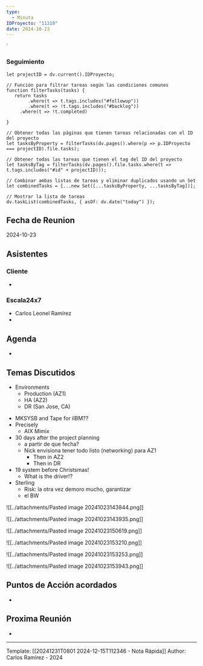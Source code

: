 ```yaml
---
type:
  - Minuta
IDProyecto: "11210"
date: 2024-10-23
---
```

`

### Seguimiento

```dataviewjs
let projectID = dv.current().IDProyecto;

// Función para filtrar tareas según las condiciones comunes
function filterTasks(tasks) {
   return tasks
        .where(t => t.tags.includes("#followup"))
        .where(t => !t.tags.includes("#backlog"))
     .where(t => !t.completed)
        
}

// Obtener todas las páginas que tienen tareas relacionadas con el ID del proyecto
let tasksByProperty = filterTasks(dv.pages().where(p => p.IDProyecto === projectID).file.tasks);

// Obtener todas las tareas que tienen el tag del ID del proyecto
let tasksByTag = filterTasks(dv.pages().file.tasks.where(t => t.tags.includes("#id" + projectID)));

// Combinar ambas listas de tareas y eliminar duplicados usando un Set
let combinedTasks = [...new Set([...tasksByProperty, ...tasksByTag])];

// Mostrar la lista de tareas
dv.taskList(combinedTasks, { asOf: dv.date("today") });
 ```
## Fecha de Reunion
2024-10-23

## Asistentes

### Cliente
* 
### Escala24x7
- Carlos Leonel Ramírez
-  

## Agenda
* 
## Temas Discutidos
- Environments
	*  Production (AZ1)
	* HA (AZ2)
	* DR (San Jose, CA)
* MKSYSB and Tape for iIBM??
* Precisely
	* AIX Mimix
* 30 days after the project planning
	* a partir de que fecha?
	* Nick envisiona tener todo listo (networking) para AZ1
		* Then in AZ2
		* Then in DR
* 19 system before Christsmas!
	* What is the driver!?
* Sterling
	* Risk: la otra vez demoro mucho, garantizar
	* el BW


![[../attachments/Pasted image 20241023143844.png]]

![[../attachments/Pasted image 20241023143935.png]]

![[../attachments/Pasted image 20241023150619.png]]


![[../attachments/Pasted image 20241023153210.png]]

![[../attachments/Pasted image 20241023153253.png]]

![[../attachments/Pasted image 20241023153943.png]]


## Puntos de Acción acordados
- 

## Proxima Reunión
*   

---
Template: [[20241231T0801 2024-12-15T112346 - Nota Rápida]]
Author: Carlos Ramírez - 2024
